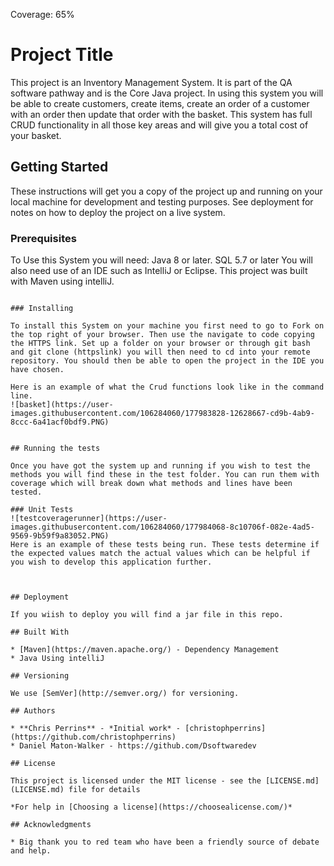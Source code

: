 Coverage: 65%
# Project Title

This project is an Inventory Management System. It is part of the QA software pathway and is the Core Java project.
In using this system you will be able to create customers, create items, create an order of a customer with an order then update that order with the basket.
This system has full CRUD functionality in all those key areas and will give you a total cost of your basket.
## Getting Started

These instructions will get you a copy of the project up and running on your local machine for development and testing purposes. See deployment for notes on how to deploy the project on a live system.

### Prerequisites

To Use this System you will need:
Java 8 or later.
SQL 5.7 or later
You will also need use of an IDE such as IntelliJ or Eclipse. This project was built with Maven using intelliJ.
```

### Installing

To install this System on your machine you first need to go to Fork on the top right of your browser. Then use the navigate to code copying the HTTPS link. Set up a folder on your browser or through git bash and git clone (httpslink) you will then need to cd into your remote repository. You should then be able to open the project in the IDE you have chosen.

Here is an example of what the Crud functions look like in the command line.
![basket](https://user-images.githubusercontent.com/106284060/177983828-12628667-cd9b-4ab9-8ccc-6a41acf0bdf9.PNG)


## Running the tests

Once you have got the system up and running if you wish to test the methods you will find these in the test folder. You can run them with coverage which will break down what methods and lines have been tested.

### Unit Tests 
![testcoveragerunner](https://user-images.githubusercontent.com/106284060/177984068-8c10706f-082e-4ad5-9569-9b59f9a83052.PNG)
Here is an example of these tests being run. These tests determine if the expected values match the actual values which can be helpful if you wish to develop this application further.



## Deployment

If you wiish to deploy you will find a jar file in this repo.

## Built With

* [Maven](https://maven.apache.org/) - Dependency Management
* Java Using intelliJ

## Versioning

We use [SemVer](http://semver.org/) for versioning.

## Authors

* **Chris Perrins** - *Initial work* - [christophperrins](https://github.com/christophperrins)
* Daniel Maton-Walker - https://github.com/Dsoftwaredev

## License

This project is licensed under the MIT license - see the [LICENSE.md](LICENSE.md) file for details 

*For help in [Choosing a license](https://choosealicense.com/)*

## Acknowledgments

* Big thank you to red team who have been a friendly source of debate and help.

